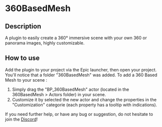 # 360BasedMesh

## Description
A plugin to easily create a 360° immersive scene with your own 360 or panorama images, highly customizable.

## How to use
Add the plugin to your project via the Epic launcher, then open your project. You'll notice that a folder "360BasedMesh" was added.
To add a 360 Based Mesh to your scene :
  1. Simply drag the "BP_360BasedMesh" actor (located in the 360BasedMesh > Actors folder) in your scene.
  2. Customize it by selected the new actor and change the properties in the "Customization" categorie (each property has a tooltip with indications).

If you need further help, or have any bug or suggestion, do not hesitate to join the [Discord](https://discord.gg/ujZDcYGMwu)!
